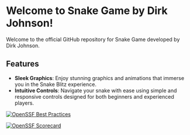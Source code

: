 # Welcome to Snake Game by Dirk Johnson!


Welcome to the official GitHub repository for Snake Game developed by Dirk Johnson. 
## Features

- **Sleek Graphics**: Enjoy stunning graphics and animations that immerse you in the Snake Blitz experience.
- **Intuitive Controls**: Navigate your snake with ease using simple and responsive controls designed for both beginners and experienced players.
  
[![OpenSSF Best Practices](https://www.bestpractices.dev/projects/8517/badge)](https://www.bestpractices.dev/projects/8517)

[![OpenSSF Scorecard](https://api.securityscorecards.dev/projects/github.com/DirkJohnson4/Security-Lab-3/badge?style=flat)](htt‌ps://securityscorecards.dev/viewer/?uri=github.com/DirkJohnson4/Security-Lab-3)


